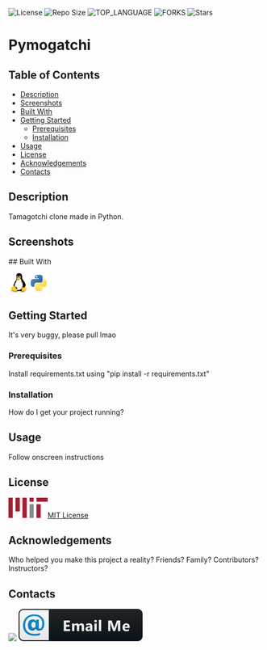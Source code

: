 ![License](https://img.shields.io/github/license/N0THSA/Pymogatchi.svg?style=for-the-badge) ![Repo Size](https://img.shields.io/github/languages/code-size/N0THSA/Pymogatchi.svg?style=for-the-badge) ![TOP_LANGUAGE](https://img.shields.io/github/languages/top/N0THSA/Pymogatchi.svg?style=for-the-badge) ![FORKS](https://img.shields.io/github/forks/N0THSA/Pymogatchi.svg?style=for-the-badge&social) ![Stars](https://img.shields.io/github/stars/N0THSA/Pymogatchi.svg?style=for-the-badge)
    
# Pymogatchi

## Table of Contents

- [Description](#description)
- [Screenshots](#screenshots)
- [Built With](#built-with)
- [Getting Started](#getting-started)
  - [Prerequisites](#prerequisites)
  - [Installation](#installation)
- [Usage](#usage)
- [License](#license)
- [Acknowledgements](#acknowledgements)
- [Contacts](#contacts)

## Description

Tamagotchi clone made in Python.

## Screenshots

<img src="" />## Built With

<a href="https://en.wikipedia.org/wiki/Linux"><img src="https://raw.githubusercontent.com/devicons/devicon/master/icons/linux/linux-original.svg" height="40px" width="40px" /></a><a href="https://www.python.org/"><img src="https://raw.githubusercontent.com/devicons/devicon/master/icons/python/python-original.svg" height="40px" width="40px" /></a>

## Getting Started

It's very buggy, please pull lmao

### Prerequisites

Install requirements.txt using "pip install -r requirements.txt"

### Installation

How do I get your project running?

## Usage

Follow onscreen instructions


## License

<a href="https://choosealicense.com/licenses/mit/"><img src="https://raw.githubusercontent.com/johnturner4004/readme-generator/master/src/components/assets/images/mit.svg" height=40 />MIT License</a>

## Acknowledgements

Who helped you make this project a reality? Friends? Family? Contributors? Instructors?

## Contacts

<a href="https://www.linkedin.com/in/"><img src="https://img.shields.io/badge/LinkedIn-0077B5?style=for-the-badge&logo=linkedin&logoColor=white" /></a>  <a href="mailto:"><img src=https://raw.githubusercontent.com/johnturner4004/readme-generator/master/src/components/assets/images/email_me_button_icon_151852.svg /></a>
